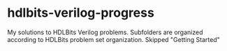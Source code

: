 # hdlbits-verilog-progress
My solutions to HDLBits Verilog problems.
Subfolders are organized according to HDLBits problem set organization. Skipped "Getting Started"
